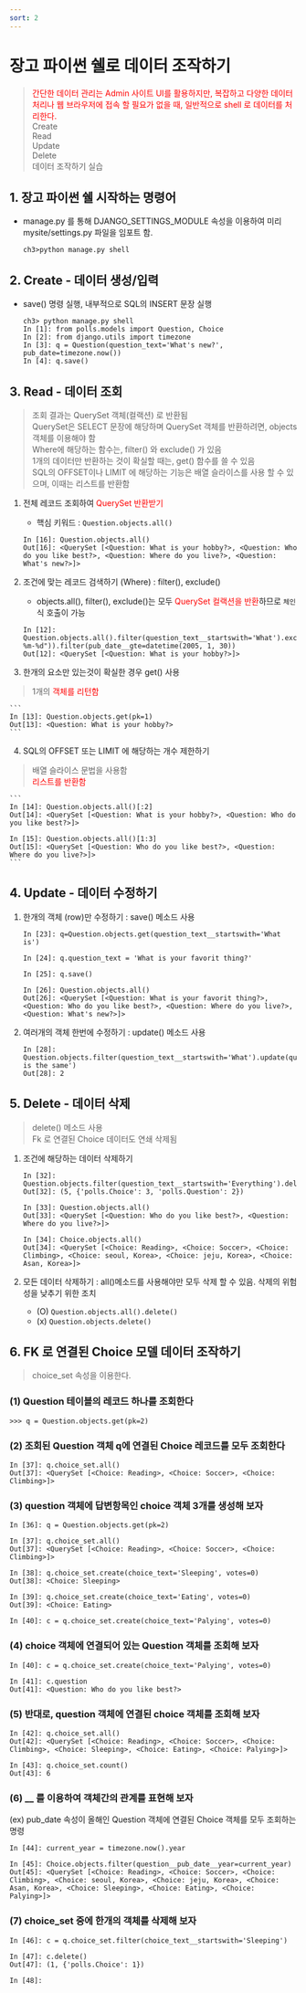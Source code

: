 ```yaml
---
sort: 2
---
```


# 장고 파이썬 쉘로 데이터 조작하기

> <font color='red'>간단한 데이터 관리는 Admin 사이트 UI를 활용하지만, 복잡하고 다양한 데이터 처리나 웹 브라우저에 접속 할 필요가 없을 때, 일반적으로 shell 로 데이터를 처리한다.</font>   
> Create   
> Read   
> Update   
> Delete   
> 데이터 조작하기 실습   


## 1. 장고 파이썬 쉘 시작하는 명령어   
- manage.py 를 통해 DJANGO_SETTINGS_MODULE 속성을 이용하여 미리 mysite/settings.py 파일을 임포트 함.

    ```
    ch3>python manage.py shell
    ```

## 2. Create - 데이터 생성/입력
-   save() 명령 실행, 내부적으로 SQL의 INSERT 문장 실행

    ```
    ch3> python manage.py shell
    In [1]: from polls.models import Question, Choice
    In [2]: from django.utils import timezone
    In [3]: q = Question(question_text='What's new?', pub_date=timezone.now())
    In [4]: q.save()
    ```


## 3. Read - 데이터 조회

> 조회 결과는 QuerySet 객체(컬랙션) 로 반환됨   
> QuerySet은 SELECT 문장에 해당하며 QuerySet 객체를 반환하려면, objects 객체를 이용해야 함   
> Where에 해당하는 함수는, filter() 와 exclude() 가 있음   
> 1개의 데이터만 반환하는 것이 확실할 때는, get() 함수를 쓸 수 있음   
> SQL의 OFFSET이나 LIMIT 에 해당하는 기능은 배열 슬라이스를 사용 할 수 있으며, 이때는 리스트를 반환함   

1. 전체 레코드 조회하여 <font color='red'>QuerySet 반환받기</font>
    - 핵심 키워드 : `Question.objects.all()`

    ```
    In [16]: Question.objects.all()
    Out[16]: <QuerySet [<Question: What is your hobby?>, <Question: Who do you like best?>, <Question: Where do you live?>, <Question: What's new?>]>
    ```

2. 조건에 맞는 레코드 검색하기 (Where) : filter(), exclude()
    - objects.all(), filter(), exclude()는 모두 <font color='red'>QuerySet 컬랙션을 반환</font>하므로 `체인`식 호출이 가능

    ```
    In [12]: Question.objects.all().filter(question_text__startswith='What').exclude(pub_date__gte=datetime.now().strftime("%Y-%m-%d")).filter(pub_date__gte=datetime(2005, 1, 30))
    Out[12]: <QuerySet [<Question: What is your hobby?>]>
    ```

3. 한개의 요소만 있는것이 확실한 경우 get() 사용
> 1개의 <font color='red'>객체를 리턴함</font>

    ```
    In [13]: Question.objects.get(pk=1)
    Out[13]: <Question: What is your hobby?>
    ```

4. SQL의 OFFSET 또는 LIMIT 에 해당하는 개수 제한하기
> 배열 슬라이스 문법을 사용함   
> <font color='red'> 리스트를 반환함 </font>

    ```
    In [14]: Question.objects.all()[:2]
    Out[14]: <QuerySet [<Question: What is your hobby?>, <Question: Who do you like best?>]>

    In [15]: Question.objects.all()[1:3]
    Out[15]: <QuerySet [<Question: Who do you like best?>, <Question: Where do you live?>]>
    ```

## 4. Update - 데이터 수정하기

1. 한개의 객체 (row)만 수정하기 : save() 메소드 사용

    ```
    In [23]: q=Question.objects.get(question_text__startswith='What is')

    In [24]: q.question_text = 'What is your favorit thing?'

    In [25]: q.save()

    In [26]: Question.objects.all()
    Out[26]: <QuerySet [<Question: What is your favorit thing?>, <Question: Who do you like best?>, <Question: Where do you live?>, <Question: What's new?>]>
    ```

2. 여러개의 객체 한번에 수정하기 : update() 메소드 사용

    ```
    In [28]: Question.objects.filter(question_text__startswith='What').update(question_text='Everything is the same')
    Out[28]: 2
    ```

## 5. Delete - 데이터 삭제
> delete() 메소드 사용   
> Fk 로 연결된 Choice 데이터도 연쇄 삭제됨   

1. 조건에 해당하는 데이터 삭제하기

    ```
    In [32]: Question.objects.filter(question_text__startswith='Everything').delete()
    Out[32]: (5, {'polls.Choice': 3, 'polls.Question': 2})

    In [33]: Question.objects.all()
    Out[33]: <QuerySet [<Question: Who do you like best?>, <Question: Where do you live?>]>

    In [34]: Choice.objects.all()
    Out[34]: <QuerySet [<Choice: Reading>, <Choice: Soccer>, <Choice: Climbing>, <Choice: seoul, Korea>, <Choice: jeju, Korea>, <Choice: Asan, Korea>]>
    ```

2. 모든 데이터 삭제하기 : all()메소드를 사용해야만 모두 삭제 할 수 있음. 삭제의 위험성을 낮추기 위한 조치

    - (O) `Question.objects.all().delete()`
    - (x) `Question.objects.delete()`

## 6. FK 로 연결된 Choice 모델 데이터 조작하기
> choice_set 속성을 이용한다.   

### (1) Question 테이블의 레코드 하나를 조회한다

    >>> q = Question.objects.get(pk=2)

### (2) 조회된 Question 객체 q에 연결된 Choice 레코드를 모두 조회한다

    In [37]: q.choice_set.all()
    Out[37]: <QuerySet [<Choice: Reading>, <Choice: Soccer>, <Choice: Climbing>]>

### (3) question 객체에 답변항목인 choice 객체 3개를 생성해 보자

    In [36]: q = Question.objects.get(pk=2)

    In [37]: q.choice_set.all()
    Out[37]: <QuerySet [<Choice: Reading>, <Choice: Soccer>, <Choice: Climbing>]>

    In [38]: q.choice_set.create(choice_text='Sleeping', votes=0)
    Out[38]: <Choice: Sleeping>

    In [39]: q.choice_set.create(choice_text='Eating', votes=0)
    Out[39]: <Choice: Eating>

    In [40]: c = q.choice_set.create(choice_text='Palying', votes=0)

### (4) choice 객체에 연결되어 있는 Question 객체를 조회해 보자

    In [40]: c = q.choice_set.create(choice_text='Palying', votes=0)

    In [41]: c.question
    Out[41]: <Question: Who do you like best?>

### (5) 반대로, question 객체에 연결된 choice 객체를 조회해 보자

    In [42]: q.choice_set.all()
    Out[42]: <QuerySet [<Choice: Reading>, <Choice: Soccer>, <Choice: Climbing>, <Choice: Sleeping>, <Choice: Eating>, <Choice: Palying>]>

    In [43]: q.choice_set.count()
    Out[43]: 6

### (6) __ 를 이용하여 객체간의 관계를 표현해 보자

(ex) pub_date 속성이 올해인 Question 객체에 연결된 Choice 객체를 모두 조회하는 명령

    In [44]: current_year = timezone.now().year

    In [45]: Choice.objects.filter(question__pub_date__year=current_year)
    Out[45]: <QuerySet [<Choice: Reading>, <Choice: Soccer>, <Choice: Climbing>, <Choice: seoul, Korea>, <Choice: jeju, Korea>, <Choice: Asan, Korea>, <Choice: Sleeping>, <Choice: Eating>, <Choice: Palying>]>

### (7) choice_set 중에 한개의 객체를 삭제해 보자

    In [46]: c = q.choice_set.filter(choice_text__startswith='Sleeping')

    In [47]: c.delete()
    Out[47]: (1, {'polls.Choice': 1})

    In [48]: